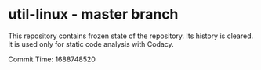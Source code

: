 # util-linux - master branch

This repository contains frozen state of the repository.
Its history is cleared. It is used only for static code
analysis with Codacy.

Commit Time: 1688748520